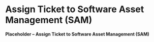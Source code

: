 # Assign Ticket to Software Asset Management (SAM)

**Placeholder – Assign Ticket to Software Asset Management (SAM)**
